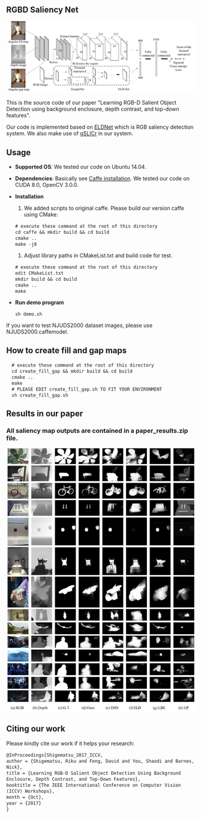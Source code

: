 ## RGBD Saliency Net

![Architecture](./figures/architecture.png)

This is the source code of our paper "Learning RGB-D Salient Object Detection using background enclosure, depth contrast, and top-down features".

Our code is implemented based on [ELDNet](https://github.com/gylee1103/ELDNet) which is RGB saliency detection system. We also make use of [gSLICr](https://github.com/carlren/gSLICr) in our system.

## Usage
- **Supported OS**: We tested our code on Ubuntu 14.04.

- **Dependencies**: Basically see [Caffe installation](http://caffe.berkeleyvision.org/install_apt.html). We tested our code on CUDA 8.0, OpenCV 3.0.0.

- **Installation**

  1. We added scripts to original caffe. Please build our version caffe using CMake:

    ```shell
    # execute these command at the root of this directory
    cd caffe && mkdir build && cd build
    cmake ..
    make -j8
    ```

  1. Adjust library paths in CMakeList.txt and build code for test.

    ```shell
    # execute these command at the root of this directory
    edit CMakeList.txt
    mkdir build && cd build
    cmake ..
    make
    ```

- **Run demo program**

  ```shell
  sh demo.sh
  ```
If you want to test NJUDS2000 dataset images, please use NJUDS2000.caffemodel.

## How to create fill and gap maps
  ```shell
    # execute these command at the root of this directory
    cd create_fill_gap && mkdir build && cd build
    cmake ..
    make
    # PLEASE EDIT create_fill_gap.sh TO FIT YOUR ENVIRONMENT
    sh create_fill_gap.sh
  ```

## Results in our paper

### All saliency map outputs are contained in a paper_results.zip file.

![results](./figures/results.png)

## Citing our work
Please kindly cite our work if it helps your research:

  ```shell
  @InProceedings{Shigematsu_2017_ICCV,
  author = {Shigematsu, Riku and Feng, David and You, Shaodi and Barnes, Nick},
  title = {Learning RGB-D Salient Object Detection Using Background Enclosure, Depth Contrast, and Top-Down Features},
  booktitle = {The IEEE International Conference on Computer Vision (ICCV) Workshops},
  month = {Oct},
  year = {2017}
  }
  ```
